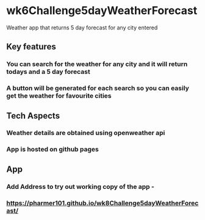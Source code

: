 # wk6Challenge5dayWeatherForecast
Weather app that returns 5 day forecast for any city entered

## Key features
### You can search for the weather for any city and it will return todays and a 5 day forecast
### A button will be generated for each search so you can easily get the weather for favourite cities

## Tech Aspects
### Weather details are obtained using openweather api
### App is hosted on github pages 

## App 
### Add Address to try out working copy of the app - 

### https://pharmer101.github.io/wk8Challenge5dayWeatherForecast/
